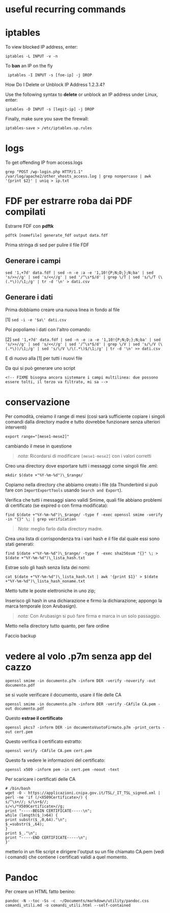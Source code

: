 # useful recurring commands


# iptables

To view blocked IP address, enter:

    iptables -L INPUT -v -n

To **ban** an IP on the fly

     iptables -I INPUT -s [foe-ip] -j DROP

How Do I Delete or Unblock IP Address 1.2.3.4?

Use the following syntax to **delete** or unblock an IP address under Linux, enter:

    iptables -D INPUT -s [legit-ip] -j DROP

Finally, make sure you save the firewall:

    iptables-save > /etc/iptables.up.rules

# logs

To get offending IP from access.logs


    grep "POST /wp-login.php HTTP/1.1" /var/log/apache2/other_vhosts_access.log | grep nonpercaso | awk '{print $2}' | uniq > ip.txt


# FDF per estrarre roba dai PDF compilati
<!-- probably deprecated -->

Estrarre FDF con **pdftk**

`pdftk [nomefile] generate_fdf output data.fdf`

Prima stringa di sed per pulire il file FDF

## Generare i campi

`sed '1,+7d' data.fdf | sed -n -e :a -e '1,10!{P;N;D;};N;ba' | sed 's/>>//g' | sed 's/<<//g' | sed '/^\s*$/d' | grep \/T | sed 's/\/T (\(.*\))/\1;/g' | tr -d '\n' > dati.csv`

## Generare i dati

Prima dobbiamo creare una nuova linea in fondo al file

[1] `sed -i -e '$a\' dati.csv`

Poi popoliamo i dati con l'altro comando:

[2] `sed '1,+7d' data.fdf | sed -n -e :a -e '1,10!{P;N;D;};N;ba' | sed 's/>>//g' | sed 's/<<//g' | sed '/^\s*$/d' | grep \/V | sed 's/\/V (\(.*\))/\1;/g' | sed 's/\/V \/\(.*\)$/\1;/g' | tr -d '\n' >> dati.csv `

E di nuovo alla [1] per tutti i nuovi file

Da qui si può generare uno script

`<!-- FIXME bisogna ancora sistemare i campi multilinea: due possono essere tolti, il terzo va filtrato, mi sa --> `


# conservazione

Per comodità, creiamo il range di mesi (così sarà sufficiente copiare i singoli comandi dalla directory madre e tutto dovrebbe funzionare senza ulteriori interventi)

    export range="[mese1-mese2]"

cambiando il mese in questione

> _nota:_ Ricordarsi di modificare `[mese1-mese2]` con i valori corretti

Creo una directory dove esportare tutti i messaggi come singoli file .eml:

    mkdir $(date +"%Y-%m-%d")\_$range/

Copiamo nella directory che abbiamo creato i file (da Thunderbird si può fare con `ImportExportTools` usando `Search and Export`).

Verifica che tutti i messaggi siano validi Smime, quali file abbiano problemi di certificato (se expired o con firma modificata):

    find $(date +"%Y-%m-%d")\_$range/ -type f -exec openssl smime -verify -in "{}" \; | grep verification

> *Nota:* meglio farlo dalla directory madre.

Crea una lista di corrispondenza tra i vari hash e il file dal quale essi sono stati generati:

    find $(date +"%Y-%m-%d")\_$range/ -type f -exec sha256sum "{}" \; > $(date +"%Y-%m-%d")\_lista_hash.txt

Estrae solo gli hash senza lista dei nomi:

    cat $(date +"%Y-%m-%d")\_lista_hash.txt | awk '{print $1}' > $(date +"%Y-%m-%d")\_lista_hash_noname.txt


Metto tutte le poste elettroniche in uno zip;

Inserisco gli hash in una dichiarazione e firmo la dichiarazione; appongo la marca temporale (con Arubasign).

> *nota:* Con Arubasign si può fare firma e marca in un solo passaggio.

Metto nella directory tutto quanto, per fare ordine

Faccio backup

# vedere al volo .p7m senza app del cazzo

`openssl smime -in documento.p7m -inform DER -verify -noverify -out documento.pdf `

se si vuole verificare il documento, usare il file delle CA

`openssl smime -in documento.p7m -inform DER -verify -CAfile CA.pem -out documento.pdf`


Questo **estrae il certificato**

`openssl pkcs7 -inform DER -in documentoVuotoFirmato.p7m -print_certs -out cert.pem`

Questo verifica il certificato estratto:

`openssl verify -CAfile CA.pem cert.pem`

Questo fa vedere le informazioni del certificato:

`openssl x509 -inform pem -in cert.pem -noout -text`

Per scaricare i certificati delle CA

    # /bin/bash
    wget -O - https://applicazioni.cnipa.gov.it/TSL/_IT_TSL_signed.xml | perl -ne 'if (/<X509Certificate>/) {
    s/^\s+//; s/\s+$//;
    s/<\/*X509Certificate>//g;
    print "-----BEGIN CERTIFICATE-----\n";
    while (length($_)>64) {
    print substr($_,0,64)."\n";
    $_=substr($_,64);
    }
    print $_."\n";
    print "-----END CERTIFICATE-----\n";
    }'

metterlo in un file script e dirigere l'output su un file chiamato CA.pem (vedi i comandi) che contiene i certificati validi a quel momento.

# Pandoc

Per creare un HTML fatto benino:

`pandoc -N --toc -Ss -c  ~/Documents/markdown/utility/pandoc.css comandi_utili.md -o comandi_utili.html --self-contained`

